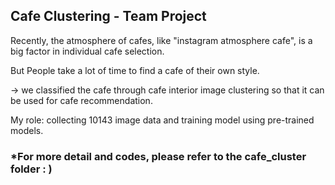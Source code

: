 
## Cafe Clustering - Team Project


Recently, the atmosphere of cafes, like "instagram atmosphere cafe", is a big factor in individual cafe selection. 


But People take a lot of time to find a cafe of their own style. 


-> we classified the cafe through cafe interior image clustering so that it can be used for cafe recommendation.



My role: collecting 10143 image data and training model using pre-trained models.



### *For more detail and codes, please refer to the cafe_cluster folder : )
